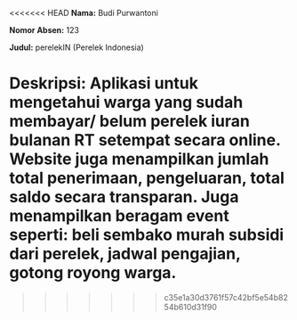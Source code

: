 <<<<<<< HEAD
**Nama:** Budi Purwantoni

**Nomor Absen:** 123

**Judul:** perelekIN (Perelek Indonesia)  

**Deskripsi:** Aplikasi untuk mengetahui warga yang sudah membayar/ belum perelek iuran bulanan RT setempat secara online. Website juga menampilkan jumlah total penerimaan, pengeluaran, total saldo secara transparan. Juga menampilkan beragam event seperti: beli sembako murah subsidi dari perelek, jadwal pengajian, gotong royong warga.
=======


>>>>>>> c35e1a30d3761f57c42bf5e54b8254b610d31f90
